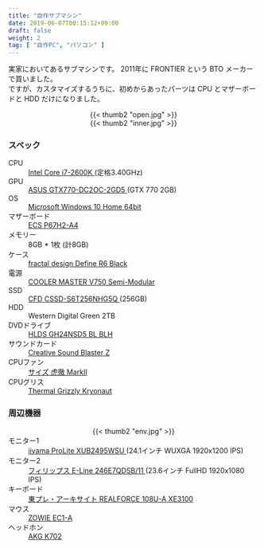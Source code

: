 ```yaml
---
title: "自作サブマシン"
date: 2019-06-07T00:15:12+09:00
draft: false 
weight: 2
tag: [ "自作PC", "パソコン" ]
---
```


実家においてあるサブマシンです。
2011年に FRONTIER という BTO メーカーで買いました。\
ですが、カスタマイズするうちに、初めからあったパーツは CPU とマザーボードと HDD だけになりました。

<div style="width: 40%; margin:auto; text-align:center;">
{{< thumb2 "open.jpg" >}}
</div>

<div style="width: 80%; margin:auto; text-align:center;">
{{< thumb2 "inner.jpg" >}}
</div>

### スペック
<dt> CPU </dt>
<dd> <a href="https://ark.intel.com/content/www/jp/ja/ark/products/52214/intel-core-i7-2600k-processor-8m-cache-up-to-3-80-ghz.html">
Intel Core i7-2600K </a> (定格3.40GHz) </dd>

<dt> GPU </dt>
<dd> <a href="https://www.asus.com/jp/Graphics-Cards/GTX770DC2OC2GD5/">
ASUS  GTX770-DC2OC-2GD5 </a> (GTX 770 2GB) </dd>

<dt> OS </dt>
<dd> <a href="https://www.microsoft.com/ja-jp/windows">
Microsoft Windows 10 Home 64bit </a> </dd>

<dt> マザーボード </dt>
<dd> <a href="http://www.ecs.com.tw/ECSWebSite/Product/Product_Overview/EN/Motherboard/P67H2-A4%20-LL-V1-DO-0-RR-/Socket%201155-LL-Intel-RR-">
ECS P67H2-A4 </a> </dd>

<dt> メモリー </dt>
<dd> 8GB * 1枚 (計8GB)</dd>

<dt> ケース </dt>
<dd> <a href="https://www.fractal-design.com/ja/products/cases/define/define-r6/black/">
fractal design Define R6 Black </a> </dd>

<dt> 電源 </dt>
<dd> <a href="https://apac.coolermaster.com/jp/powersupply/gaming-v-sm-series/v750s/">
COOLER MASTER V750 Semi-Modular </a> </dd>

<dt> SSD </dt>
<dd> <a href="https://kakaku.com/item/K0000495565/spec/">
CFD CSSD-S6T256NHG5Q </a> (256GB) </dd>

<dt> HDD </dt>
<dd> Western Digital Green 2TB </dd>

<dt> DVDドライブ </dt>
<dd> <a href="https://www.keian.co.jp/products/gh24nsd5-bl-blh/">
HLDS GH24NSD5 BL BLH </a> </dd>

<dt> サウンドカード </dt>
<dd> <a href="https://jp.creative.com/p/sound-blaster/sound-blaster-z">
Creative Sound Blaster Z </a> </dd>

<dt> CPUファン </dt>
<dd> <a href="https://www.scythe.co.jp/product/cpu-cooler/scktt-2000">
サイズ 虎徹 MarkⅡ </a> </dd>

<dt> CPUグリス </dt>
<dd> <a href="https://www.shinwa-sangyo.co.jp/thermal-grizzly/tg-k-001-rs">
Thermal Grizzly Kryonaut </a> </dd>


### 周辺機器

<div style="width: 80%; margin:auto; text-align:center;">
{{< thumb2 "env.jpg" >}}
</div>

<dt> モニター1 </dt>
<dd> <a href="https://www.mouse-jp.co.jp/iiyama/products/lcd/24/XUB2495WSU/">
iiyama ProLite XUB2495WSU </a> (24.1インチ WUXGA 1920x1200 IPS) </dd>

<dt> モニター2 </dt>
<dd> <a href="https://www.philips.co.jp/c-p/246E7QDSB_11/lcd-monitor-with-ultra-wide-color">
フィリップス E-Line 246E7QDSB/11 </a> (23.6インチ FullHD 1920x1080 IPS) </dd>

<dt> キーボード </dt>
<dd> <a href="https://www.archisite.co.jp/products/topre/realforce108u-a_xe3100/">
東プレ・アーキサイト REALFORCE 108U-A XE3100 </a> </dd>

<dt> マウス </dt>
<dd> <a href="https://kakaku.com/item/K0001022616/spec/">
ZOWIE EC1-A </a> </dd>

<dt> ヘッドホン </dt>
<dd> <a href="https://jp.akg.com/K702.html">
AKG K702 </a> </dd>
